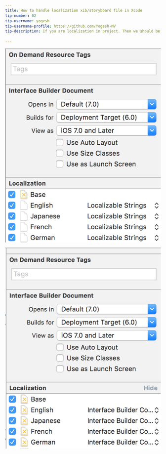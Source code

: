```yaml
---
title: How to handle localization xib/storyboard file in Xcode
tip-number: 02
tip-username: yogesh
tip-username-profile: https://github.com/Yogesh-MV
tip-description: If you are localization in project. Then we should be very careful in handling xib/storyboard file. If we want different UI in different languages, then use the localised xib/storyboard file as Interfacebuilder Xib/Stroyboard format. If we want to use same UI in all language, then use the localised xib/storyboard file as localizable string format. Otherwise the changes in base language UI will not reflect in all other languages.

---
```


![Xcode Localisation Same Language Time](Xcode-Localization-Same-Language.png "Xcode Localisation Same Language")

![Xcode Localisation Different Language](Xcode-Localization-Differnet-Language.png "Xcode Localisation Different Language")

